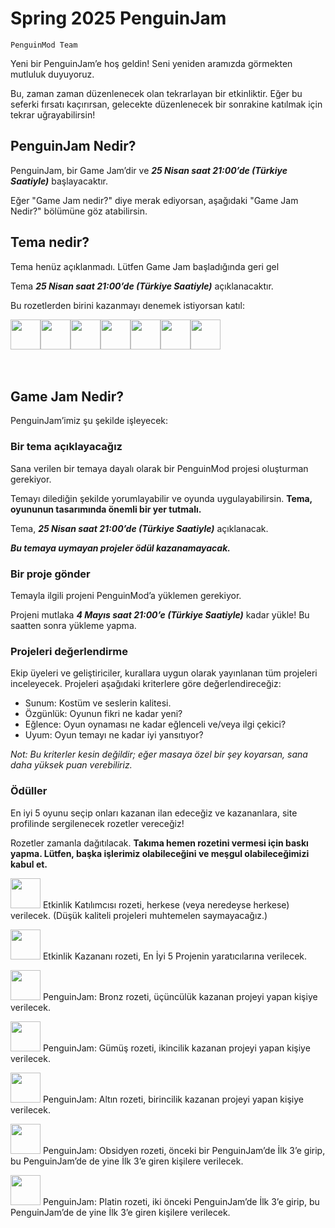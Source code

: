 # Spring 2025 PenguinJam

<!-- Try not to touch the ```host or ```collab sections, they are direct user links -->
<!-- You should translate ```warning sections though. -->
```host
PenguinMod Team
```

Yeni bir PenguinJam’e hoş geldin! Seni yeniden aramızda görmekten mutluluk duyuyoruz.

Bu, zaman zaman düzenlenecek olan tekrarlayan bir etkinliktir. Eğer bu seferki fırsatı kaçırırsan, gelecekte düzenlenecek bir sonrakine katılmak için tekrar uğrayabilirsin!

## PenguinJam Nedir?
PenguinJam, bir Game Jam’dir ve ***25 Nisan saat 21:00’de (Türkiye Saatiyle)*** başlayacaktır.

Eğer "Game Jam nedir?" diye merak ediyorsan, aşağıdaki "Game Jam Nedir?" bölümüne göz atabilirsin.

## Tema nedir?
Tema henüz açıklanmadı. Lütfen Game Jam başladığında geri gel

Tema ***25 Nisan saat 21:00’de (Türkiye Saatiyle)*** açıklanacaktır.

Bu rozetlerden birini kazanmayı denemek istiyorsan katıl:
<div style="display:flex;flex-direction:row">
    <img src="https://penguinmod.com/badges/participant.png" width="48"></img>
    <img src="https://penguinmod.com/badges/eventwinner.png" width="48"></img>
    <img src="https://penguinmod.com/badges/penguinjambronze.png" width="48"></img>
    <img src="https://penguinmod.com/badges/penguinjamsilver.png" width="48"></img>
    <img src="https://penguinmod.com/badges/penguinjamgold.png" width="48"></img>
    <img src="https://penguinmod.com/badges/penguinjamobsidian.png" width="48"></img>
    <img src="https://penguinmod.com/badges/penguinjamplatinum.png" width="48"></img>
</div>
<br></br>

## Game Jam Nedir?
PenguinJam’imiz şu şekilde işleyecek:

### Bir tema açıklayacağız
Sana verilen bir temaya dayalı olarak bir PenguinMod projesi oluşturman gerekiyor.

Temayı dilediğin şekilde yorumlayabilir ve oyunda uygulayabilirsin. **Tema, oyununun tasarımında önemli bir yer tutmalı.**

Tema, ***25 Nisan saat 21:00’de (Türkiye Saatiyle)*** açıklanacak.

***Bu temaya uymayan projeler ödül kazanamayacak.***

### Bir proje gönder
Temayla ilgili projeni PenguinMod’a yüklemen gerekiyor.

Projeni mutlaka ***4 Mayıs saat 21:00’e (Türkiye Saatiyle)*** kadar yükle! Bu saatten sonra yükleme yapma.

### Projeleri değerlendirme
Ekip üyeleri ve geliştiriciler, kurallara uygun olarak yayınlanan tüm projeleri inceleyecek. Projeleri aşağıdaki kriterlere göre değerlendireceğiz:
- Sunum: Kostüm ve seslerin kalitesi.
- Özgünlük: Oyunun fikri ne kadar yeni?
- Eğlence: Oyun oynaması ne kadar eğlenceli ve/veya ilgi çekici?
- Uyum: Oyun temayı ne kadar iyi yansıtıyor?

*Not: Bu kriterler kesin değildir; eğer masaya özel bir şey koyarsan, sana daha yüksek puan verebiliriz.*

### Ödüller
En iyi 5 oyunu seçip onları kazanan ilan edeceğiz ve kazananlara, site profilinde sergilenecek rozetler vereceğiz!

Rozetler zamanla dağıtılacak. **Takıma hemen rozetini vermesi için baskı yapma. Lütfen, başka işlerimiz olabileceğini ve meşgul olabileceğimizi kabul et.**

<img src="https://penguinmod.com/badges/participant.png" width="48"></img>
Etkinlik Katılımcısı rozeti, herkese (veya neredeyse herkese) verilecek. (Düşük kaliteli projeleri muhtemelen saymayacağız.)

<img src="https://penguinmod.com/badges/eventwinner.png" width="48"></img>
Etkinlik Kazananı rozeti, En İyi 5 Projenin yaratıcılarına verilecek.

<img src="https://penguinmod.com/badges/penguinjambronze.png" width="48"></img>
PenguinJam: Bronz rozeti, üçüncülük kazanan projeyi yapan kişiye verilecek.

<img src="https://penguinmod.com/badges/penguinjamsilver.png" width="48"></img>
PenguinJam: Gümüş rozeti, ikincilik kazanan projeyi yapan kişiye verilecek.

<img src="https://penguinmod.com/badges/penguinjamgold.png" width="48"></img>
PenguinJam: Altın rozeti, birincilik kazanan projeyi yapan kişiye verilecek.

<img src="https://penguinmod.com/badges/penguinjamobsidian.png" width="48"></img>
PenguinJam: Obsidyen rozeti, önceki bir PenguinJam’de İlk 3’e girip, bu PenguinJam’de de yine İlk 3’e giren kişilere verilecek.

<img src="https://penguinmod.com/badges/penguinjamplatinum.png" width="48"></img>
PenguinJam: Platin rozeti, iki önceki PenguinJam’de İlk 3’e girip, bu PenguinJam’de de yine İlk 3’e giren kişilere verilecek.
